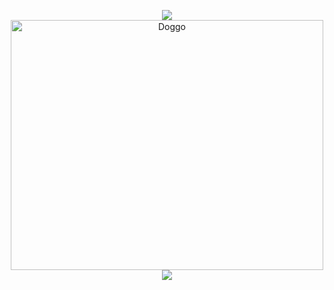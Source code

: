 <p align="center">
  <img src="https://komarev.com/ghpvc/?username=dshah1901&color=blue"  /> <!-- Profile Views -->
  <br>
  <img src="https://user-images.githubusercontent.com/73872595/123530299-b50dd100-d74c-11eb-887f-9e068c11a9ac.jpg" alt="Doggo"
	title="Happy doggo coding" width="500" height="400" />  <!-- Cute Doggo	 -->
	<br>
  <img src="https://github-readme-streak-stats.herokuapp.com/?user=dshah1901&theme=dark"  />  <!-- Github Streak Stats -->
</p>





